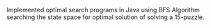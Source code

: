 Implemented optimal search programs in Java using BFS Algorithm searching the state space for optimal solution of solving a 15-puzzle.
